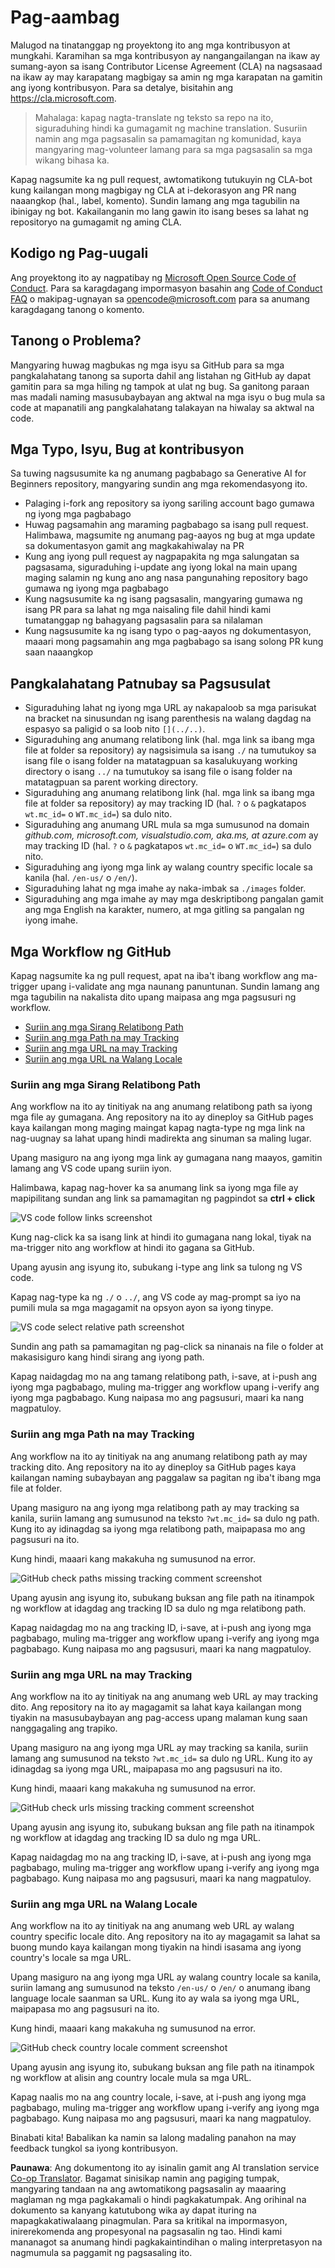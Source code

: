 <!--
CO_OP_TRANSLATOR_METADATA:
{
  "original_hash": "57c41f2af71001a2cff9d8eb797cb843",
  "translation_date": "2025-05-19T11:22:01+00:00",
  "source_file": "CONTRIBUTING.md",
  "language_code": "tl"
}
-->
# Pag-aambag

Malugod na tinatanggap ng proyektong ito ang mga kontribusyon at mungkahi. Karamihan sa mga kontribusyon ay nangangailangan na ikaw ay sumang-ayon sa isang Contributor License Agreement (CLA) na nagsasaad na ikaw ay may karapatang magbigay sa amin ng mga karapatan na gamitin ang iyong kontribusyon. Para sa detalye, bisitahin ang <https://cla.microsoft.com>.

> Mahalaga: kapag nagta-translate ng teksto sa repo na ito, siguraduhing hindi ka gumagamit ng machine translation. Susuriin namin ang mga pagsasalin sa pamamagitan ng komunidad, kaya mangyaring mag-volunteer lamang para sa mga pagsasalin sa mga wikang bihasa ka.

Kapag nagsumite ka ng pull request, awtomatikong tutukuyin ng CLA-bot kung kailangan mong magbigay ng CLA at i-dekorasyon ang PR nang naaangkop (hal., label, komento). Sundin lamang ang mga tagubilin na ibinigay ng bot. Kakailanganin mo lang gawin ito isang beses sa lahat ng repositoryo na gumagamit ng aming CLA.

## Kodigo ng Pag-uugali

Ang proyektong ito ay nagpatibay ng [Microsoft Open Source Code of Conduct](https://opensource.microsoft.com/codeofconduct/?WT.mc_id=academic-105485-koreyst). Para sa karagdagang impormasyon basahin ang [Code of Conduct FAQ](https://opensource.microsoft.com/codeofconduct/faq/?WT.mc_id=academic-105485-koreyst) o makipag-ugnayan sa [opencode@microsoft.com](mailto:opencode@microsoft.com) para sa anumang karagdagang tanong o komento.

## Tanong o Problema?

Mangyaring huwag magbukas ng mga isyu sa GitHub para sa mga pangkalahatang tanong sa suporta dahil ang listahan ng GitHub ay dapat gamitin para sa mga hiling ng tampok at ulat ng bug. Sa ganitong paraan mas madali naming masusubaybayan ang aktwal na mga isyu o bug mula sa code at mapanatili ang pangkalahatang talakayan na hiwalay sa aktwal na code.

## Mga Typo, Isyu, Bug at kontribusyon

Sa tuwing nagsusumite ka ng anumang pagbabago sa Generative AI for Beginners repository, mangyaring sundin ang mga rekomendasyong ito.

* Palaging i-fork ang repository sa iyong sariling account bago gumawa ng iyong mga pagbabago
* Huwag pagsamahin ang maraming pagbabago sa isang pull request. Halimbawa, magsumite ng anumang pag-aayos ng bug at mga update sa dokumentasyon gamit ang magkakahiwalay na PR
* Kung ang iyong pull request ay nagpapakita ng mga salungatan sa pagsasama, siguraduhing i-update ang iyong lokal na main upang maging salamin ng kung ano ang nasa pangunahing repository bago gumawa ng iyong mga pagbabago
* Kung nagsusumite ka ng isang pagsasalin, mangyaring gumawa ng isang PR para sa lahat ng mga naisaling file dahil hindi kami tumatanggap ng bahagyang pagsasalin para sa nilalaman
* Kung nagsusumite ka ng isang typo o pag-aayos ng dokumentasyon, maaari mong pagsamahin ang mga pagbabago sa isang solong PR kung saan naaangkop

## Pangkalahatang Patnubay sa Pagsusulat

- Siguraduhing lahat ng iyong mga URL ay nakapaloob sa mga parisukat na bracket na sinusundan ng isang parenthesis na walang dagdag na espasyo sa paligid o sa loob nito `[](../..)`.
- Siguraduhing ang anumang relatibong link (hal. mga link sa ibang mga file at folder sa repository) ay nagsisimula sa isang `./` na tumutukoy sa isang file o isang folder na matatagpuan sa kasalukuyang working directory o isang `../` na tumutukoy sa isang file o isang folder na matatagpuan sa parent working directory.
- Siguraduhing ang anumang relatibong link (hal. mga link sa ibang mga file at folder sa repository) ay may tracking ID (hal. `?` o `&` pagkatapos `wt.mc_id=` o `WT.mc_id=`) sa dulo nito.
- Siguraduhing ang anumang URL mula sa mga sumusunod na domain _github.com, microsoft.com, visualstudio.com, aka.ms, at azure.com_ ay may tracking ID (hal. `?` o `&` pagkatapos `wt.mc_id=` o `WT.mc_id=`) sa dulo nito.
- Siguraduhing ang iyong mga link ay walang country specific locale sa kanila (hal. `/en-us/` o `/en/`).
- Siguraduhing lahat ng mga imahe ay naka-imbak sa `./images` folder.
- Siguraduhing ang mga imahe ay may mga deskriptibong pangalan gamit ang mga English na karakter, numero, at mga gitling sa pangalan ng iyong imahe.

## Mga Workflow ng GitHub

Kapag nagsumite ka ng pull request, apat na iba't ibang workflow ang ma-trigger upang i-validate ang mga naunang panuntunan. Sundin lamang ang mga tagubilin na nakalista dito upang maipasa ang mga pagsusuri ng workflow.

- [Suriin ang mga Sirang Relatibong Path](../..)
- [Suriin ang mga Path na may Tracking](../..)
- [Suriin ang mga URL na may Tracking](../..)
- [Suriin ang mga URL na Walang Locale](../..)

### Suriin ang mga Sirang Relatibong Path

Ang workflow na ito ay tinitiyak na ang anumang relatibong path sa iyong mga file ay gumagana. Ang repository na ito ay dineploy sa GitHub pages kaya kailangan mong maging maingat kapag nagta-type ng mga link na nag-uugnay sa lahat upang hindi madirekta ang sinuman sa maling lugar.

Upang masiguro na ang iyong mga link ay gumagana nang maayos, gamitin lamang ang VS code upang suriin iyon.

Halimbawa, kapag nag-hover ka sa anumang link sa iyong mga file ay mapipilitang sundan ang link sa pamamagitan ng pagpindot sa **ctrl + click**

![VS code follow links screenshot](../../translated_images/vscode-follow-link.f8e8fd9192241d8163db78371e22a7a4e032a1ca9219696d7eb3eb103d1b7544.tl.png)

Kung nag-click ka sa isang link at hindi ito gumagana nang lokal, tiyak na ma-trigger nito ang workflow at hindi ito gagana sa GitHub.

Upang ayusin ang isyung ito, subukang i-type ang link sa tulong ng VS code.

Kapag nag-type ka ng `./` o `../`, ang VS code ay mag-prompt sa iyo na pumili mula sa mga magagamit na opsyon ayon sa iyong tinype.

![VS code select relative path screenshot](../../translated_images/vscode-select-relative-path.b2cf754af764c28401e8098dbd372d00e8d2ac89c6b75e59f1450f99cb6a4ede.tl.png)

Sundin ang path sa pamamagitan ng pag-click sa ninanais na file o folder at makasisiguro kang hindi sirang ang iyong path.

Kapag naidagdag mo na ang tamang relatibong path, i-save, at i-push ang iyong mga pagbabago, muling ma-trigger ang workflow upang i-verify ang iyong mga pagbabago. Kung naipasa mo ang pagsusuri, maari ka nang magpatuloy.

### Suriin ang mga Path na may Tracking

Ang workflow na ito ay tinitiyak na ang anumang relatibong path ay may tracking dito. Ang repository na ito ay dineploy sa GitHub pages kaya kailangan naming subaybayan ang paggalaw sa pagitan ng iba't ibang mga file at folder.

Upang masiguro na ang iyong mga relatibong path ay may tracking sa kanila, suriin lamang ang sumusunod na teksto `?wt.mc_id=` sa dulo ng path. Kung ito ay idinagdag sa iyong mga relatibong path, maipapasa mo ang pagsusuri na ito.

Kung hindi, maaari kang makakuha ng sumusunod na error.

![GitHub check paths missing tracking comment screenshot](../../translated_images/github-check-paths-missing-tracking-comment.1442630ba6e07efa327f46d27447178ae1c6d3b9960023dee1a69dd50f8a3653.tl.png)

Upang ayusin ang isyung ito, subukang buksan ang file path na itinampok ng workflow at idagdag ang tracking ID sa dulo ng mga relatibong path.

Kapag naidagdag mo na ang tracking ID, i-save, at i-push ang iyong mga pagbabago, muling ma-trigger ang workflow upang i-verify ang iyong mga pagbabago. Kung naipasa mo ang pagsusuri, maari ka nang magpatuloy.

### Suriin ang mga URL na may Tracking

Ang workflow na ito ay tinitiyak na ang anumang web URL ay may tracking dito. Ang repository na ito ay magagamit sa lahat kaya kailangan mong tiyakin na masusubaybayan ang pag-access upang malaman kung saan nanggagaling ang trapiko.

Upang masiguro na ang iyong mga URL ay may tracking sa kanila, suriin lamang ang sumusunod na teksto `?wt.mc_id=` sa dulo ng URL. Kung ito ay idinagdag sa iyong mga URL, maipapasa mo ang pagsusuri na ito.

Kung hindi, maaari kang makakuha ng sumusunod na error.

![GitHub check urls missing tracking comment screenshot](../../translated_images/github-check-urls-missing-tracking-comment.acd262e537606c01187cb5f4d248176839b5f512342ff9b6c367509ec285eebc.tl.png)

Upang ayusin ang isyung ito, subukang buksan ang file path na itinampok ng workflow at idagdag ang tracking ID sa dulo ng mga URL.

Kapag naidagdag mo na ang tracking ID, i-save, at i-push ang iyong mga pagbabago, muling ma-trigger ang workflow upang i-verify ang iyong mga pagbabago. Kung naipasa mo ang pagsusuri, maari ka nang magpatuloy.

### Suriin ang mga URL na Walang Locale

Ang workflow na ito ay tinitiyak na ang anumang web URL ay walang country specific locale dito. Ang repository na ito ay magagamit sa lahat sa buong mundo kaya kailangan mong tiyakin na hindi isasama ang iyong country's locale sa mga URL.

Upang masiguro na ang iyong mga URL ay walang country locale sa kanila, suriin lamang ang sumusunod na teksto `/en-us/` o `/en/` o anumang ibang language locale saanman sa URL. Kung ito ay wala sa iyong mga URL, maipapasa mo ang pagsusuri na ito.

Kung hindi, maaari kang makakuha ng sumusunod na error.

![GitHub check country locale comment screenshot](../../translated_images/github-check-country-locale-comment.15ae33688215cfe678e813c4dc0bf40d5d9341ee36dc95d6cc0684fa9a204224.tl.png)

Upang ayusin ang isyung ito, subukang buksan ang file path na itinampok ng workflow at alisin ang country locale mula sa mga URL.

Kapag naalis mo na ang country locale, i-save, at i-push ang iyong mga pagbabago, muling ma-trigger ang workflow upang i-verify ang iyong mga pagbabago. Kung naipasa mo ang pagsusuri, maari ka nang magpatuloy.

Binabati kita! Babalikan ka namin sa lalong madaling panahon na may feedback tungkol sa iyong kontribusyon.

**Paunawa**: 
Ang dokumentong ito ay isinalin gamit ang AI translation service [Co-op Translator](https://github.com/Azure/co-op-translator). Bagamat sinisikap namin ang pagiging tumpak, mangyaring tandaan na ang awtomatikong pagsasalin ay maaaring maglaman ng mga pagkakamali o hindi pagkakatumpak. Ang orihinal na dokumento sa kanyang katutubong wika ay dapat ituring na mapagkakatiwalaang pinagmulan. Para sa kritikal na impormasyon, inirerekomenda ang propesyonal na pagsasalin ng tao. Hindi kami mananagot sa anumang hindi pagkakaintindihan o maling interpretasyon na nagmumula sa paggamit ng pagsasaling ito.